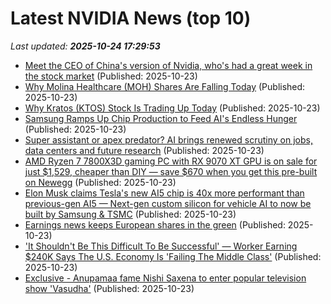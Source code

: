 # Latest NVIDIA News (top 10)
_Last updated: **2025-10-24 17:29:53**_

- [Meet the CEO of China's version of Nvidia, who's had a great week in the stock market](https://biztoc.com/x/237b677c1ae8717d) (Published: 2025-10-23)
- [Why Molina Healthcare (MOH) Shares Are Falling Today](https://finance.yahoo.com/news/why-molina-healthcare-moh-shares-172050532.html) (Published: 2025-10-23)
- [Why Kratos (KTOS) Stock Is Trading Up Today](https://finance.yahoo.com/news/why-kratos-ktos-stock-trading-172049427.html) (Published: 2025-10-23)
- [Samsung Ramps Up Chip Production to Feed AI's Endless Hunger](https://www.androidheadlines.com/2025/10/samsung-foundry-billions-ai-chip-production-demand.html) (Published: 2025-10-23)
- [Super assistant or apex predator? AI brings renewed scrutiny on jobs, data centers and future research](https://siliconangle.com/2025/10/23/super-assistant-apex-predator-ai-brings-renewed-scrutiny-jobs-data-centers-future-research/) (Published: 2025-10-23)
- [AMD Ryzen 7 7800X3D gaming PC with RX 9070 XT GPU is on sale for just $1,529, cheaper than DIY — save $670 when you get this pre-built on Newegg](https://www.tomshardware.com/pc-components/amd-ryzen-7-7800x3d-gaming-pc-with-rx-9070-xt-gpu-is-on-sale-for-just-usd1-529-cheaper-than-diy-save-usd670-when-you-get-this-pre-built-on-newegg) (Published: 2025-10-23)
- [Elon Musk claims Tesla's new AI5 chip is 40x more performant than previous-gen AI5 — Next-gen custom silicon for vehicle AI to now be built by Samsung & TSMC](https://www.tomshardware.com/tech-industry/elon-musk-claims-teslas-new-ai5-chip-is-40x-more-performant-than-previous-gen-ai5-next-gen-custom-silicon-for-vehicle-ai-to-now-be-built-by-samsung-and-tsmc) (Published: 2025-10-23)
- [Earnings news keeps European shares in the green](https://www.irishtimes.com/business/2025/10/23/earnings-news-keeps-european-shares-in-the-green/) (Published: 2025-10-23)
- ['It Shouldn't Be This Difficult To Be Successful' — Worker Earning $240K Says The U.S. Economy Is 'Failing The Middle Class'](https://finance.yahoo.com/news/shouldnt-difficult-successful-worker-earning-163104023.html) (Published: 2025-10-23)
- [Exclusive - Anupamaa fame Nishi Saxena to enter popular television show 'Vasudha'](https://timesofindia.indiatimes.com/tv/news/hindi/anupamaa-fame-nishi-saxena-to-enter-popular-television-show-vasudha/articleshow/124766648.cms) (Published: 2025-10-23)
